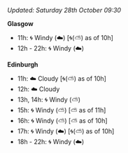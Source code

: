 *Updated: Saturday 28th October 09:30*

**Glasgow**

* 11h: :cyclone: Windy (:cloud:) [:cyclone:(:partly_sunny:) as of 10h]
* 12h - 22h: :cyclone: Windy (:cloud:)

**Edinburgh**

* 11h: :cloud: Cloudy [:cyclone:(:partly_sunny:) as of 10h]
* 12h: :cloud: Cloudy
* 13h, 14h: :cyclone: Windy (:partly_sunny:)
* 15h: :cyclone: Windy (:partly_sunny:) [:partly_sunny: as of 11h]
* 16h: :cyclone: Windy (:partly_sunny:) [:partly_sunny: as of 10h]
* 17h: :cyclone: Windy (:cloud:) [:cyclone:(:partly_sunny:) as of 10h]
* 18h - 22h: :cyclone: Windy (:cloud:)
